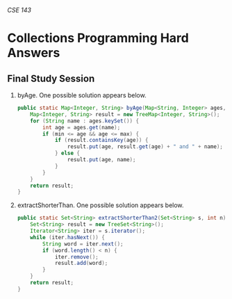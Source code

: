 _CSE 143_

# Collections Programming Hard Answers
## Final Study Session

1. byAge. One possible solution appears below.

	```java
	public static Map<Integer, String> byAge(Map<String, Integer> ages, int min, int max) {
		Map<Integer, String> result = new TreeMap<Integer, String>();
		for (String name : ages.keySet()) {
			int age = ages.get(name);
			if (min <= age && age <= max) {
				if (result.containsKey(age)) {
					result.put(age, result.get(age) + " and " + name);
				} else {
					result.put(age, name);
				}
			}
		}
		return result;
	}
	```

1. extractShorterThan. One possible solution appears below.

	```java
	public static Set<String> extractShorterThan2(Set<String> s, int n) {
		Set<String> result = new TreeSet<String>();
		Iterator<String> iter = s.iterator();
		while (iter.hasNext()) {
			String word = iter.next();
			if (word.length() < n) {
				iter.remove();
				result.add(word);
			}
		}
		return result;
	}
	```